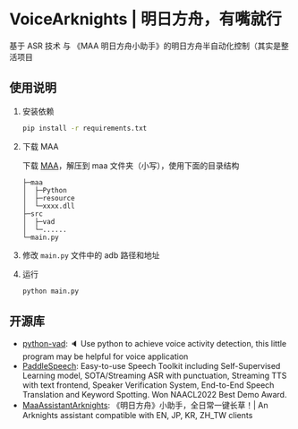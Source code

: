 # VoiceArknights | 明日方舟，有嘴就行

基于 ASR 技术 与 《MAA 明日方舟小助手》的明日方舟半自动化控制（其实是整活项目

## 使用说明

1. 安装依赖

    ```bash
    pip install -r requirements.txt
    ```

2. 下载 MAA

    下载 [MAA](https://github.com/MaaAssistantArknights/MaaAssistantArknights/releases)，解压到 maa 文件夹（小写），使用下面的目录结构  

    ```tree
    ├─maa
    │  ├─Python
    │  ├─resource
    │  └─xxxx.dll
    ├─src
    │  ├─vad
    │  └─......
    └─main.py
    ```

3. 修改 `main.py` 文件中的 adb 路径和地址
4. 运行

    ```bash
    python main.py
    ```

## 开源库

- [python-vad](https://github.com/wangshub/python-vad): 🔈 Use python to achieve voice activity detection, this little program may be helpful for voice application
- [PaddleSpeech](https://github.com/PaddlePaddle/PaddleSpeech): Easy-to-use Speech Toolkit including Self-Supervised Learning model, SOTA/Streaming ASR with punctuation, Streaming TTS with text frontend, Speaker Verification System, End-to-End Speech Translation and Keyword Spotting. Won NAACL2022 Best Demo Award.
- [MaaAssistantArknights](https://github.com/MaaAssistantArknights/MaaAssistantArknights): 《明日方舟》小助手，全日常一键长草！| An Arknights assistant compatible with EN, JP, KR, ZH_TW clients
